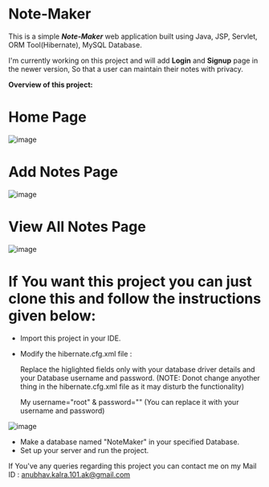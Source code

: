 # Note-Maker

This is a simple **_Note-Maker_** web application built using Java, JSP, Servlet, ORM Tool(Hibernate), MySQL Database.

I'm currently working on this project and will add **Login** and **Signup** page in the newer version, So that a user can maintain their notes with privacy.

**Overview of this project:** 
# **Home Page**
![image](https://user-images.githubusercontent.com/104834134/168747813-01d6374d-3928-401e-8165-02156d21f379.png)

# **Add Notes Page**
![image](https://user-images.githubusercontent.com/104834134/168747954-a1371705-2fe9-4425-bfb3-d729a079a5a0.png)

# **View All Notes Page**
![image](https://user-images.githubusercontent.com/104834134/168748130-affed97e-d30d-48af-9078-94eb30c3b94a.png)

# <h1>If You want this project you can just clone this and follow the instructions given below:</h1>

* Import this project in your IDE.
* Modify the hibernate.cfg.xml file : 
   
   Replace the higlighted fields only with your database driver details and your Database username and password.
   (NOTE: Donot change anyother thing in the hibernate.cfg.xml file as it may disturb the functionality)
   
   My username="root" & password="" (You can replace it with your username and password)
   
![image](https://user-images.githubusercontent.com/104834134/168750607-f7a5485e-437d-4a04-8f75-f3ab07dfb9fb.png)

* Make a database named "NoteMaker" in your specified Database.
* Set up your server and run the project.

If You've any queries regarding this project you can contact me on my Mail ID : anubhav.kalra.101.ak@gmail.com

